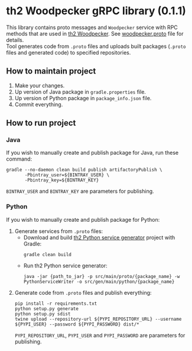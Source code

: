# th2 Woodpecker gRPC library (0.1.1)

This library contains proto messages and `Woodpecker` service with RPC methods that are used in [th2 Woodpecker](https://github.com/th2-net/th2-woodpecker "th2-woodpecker").
See [woodpecker.proto](src/main/proto/th2_grpc_woodpecker/woodpecker.proto "woodpecker.proto") file for details. <br>
Tool generates code from `.proto` files and uploads built packages (`.proto` files and generated code) to specified repositories.

## How to maintain project

1. Make your changes.
2. Up version of Java package in `gradle.properties` file.
3. Up version of Python package in `package_info.json` file.
4. Commit everything.

## How to run project

### Java

If you wish to manually create and publish package for Java, run these command:

```
gradle --no-daemon clean build publish artifactoryPublish \
       -Pbintray_user=${BINTRAY_USER} \
       -Pbintray_key=${BINTRAY_KEY}
```

`BINTRAY_USER` and `BINTRAY_KEY` are parameters for publishing.

### Python

If you wish to manually create and publish package for Python:

1. Generate services from `.proto` files:
    - Download and build [th2 Python service generator](https://github.com/th2-net/th2-python-service-generator "th2-python-service-generator") project with Gradle:
        ```
        gradle clean build
        ```
    - Run th2 Python service generator:
        ```
        java -jar {path_to_jar} -p src/main/proto/{package_name} -w PythonServiceWriter -o src/gen/main/python/{package_name}
       ```
2. Generate code from `.proto` files and publish everything:
    ```
    pip install -r requirements.txt
    python setup.py generate
    python setup.py sdist
    twine upload --repository-url ${PYPI_REPOSITORY_URL} --username ${PYPI_USER} --password ${PYPI_PASSWORD} dist/*
    ```
   `PYPI_REPOSITORY_URL`, `PYPI_USER` and `PYPI_PASSWORD` are parameters for publishing.